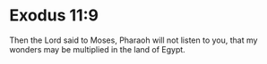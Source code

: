 # Exodus 11:9

Then the Lord said to Moses, Pharaoh will not listen to you, that my wonders may be multiplied in the land of Egypt.
